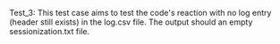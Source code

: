 Test_3: This test case aims to test the code's reaction with no log entry (header still exists) in the log.csv file.
The output should an empty sessionization.txt file.
